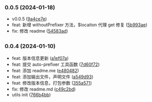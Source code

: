 ## <small>0.0.5 (2024-01-18)</small>

* v0.0.5 ([9a4ce7e](https://github.com/tototi5997/auto-prefixer/commit/9a4ce7e))
* feat: 新增 withoutPrefixer 方法，$locaiton 代理 get 修复 ([5b993ae](https://github.com/tototi5997/auto-prefixer/commit/5b993ae))
* fix: 修改 readme ([54583ad](https://github.com/tototi5997/auto-prefixer/commit/54583ad))



## <small>0.0.4 (2024-01-10)</small>

* feat: 版本信息更新 ([a1ef07a](https://github.com/tototi5997/auto-prefixer/commit/a1ef07a))
* feat: 提交 auto-prefixer 工具函数 ([7d60f72](https://github.com/tototi5997/auto-prefixer/commit/7d60f72))
* feat: 添加 readme.me ([e480482](https://github.com/tototi5997/auto-prefixer/commit/e480482))
* feat: 添加输出文件，声明文件 ([a549d93](https://github.com/tototi5997/auto-prefixer/commit/a549d93))
* feat: 修改版本信息，打包参数 ([355a571](https://github.com/tototi5997/auto-prefixer/commit/355a571))
* fix: 修改 readme.md ([c49c2bd](https://github.com/tototi5997/auto-prefixer/commit/c49c2bd))
* utils init ([766b4bb](https://github.com/tototi5997/auto-prefixer/commit/766b4bb))



